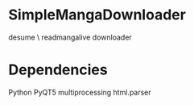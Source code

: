 # SimpleMangaDownloader
desume \ readmangalive downloader


# Dependencies
Python
PyQT5
multiprocessing
html.parser
